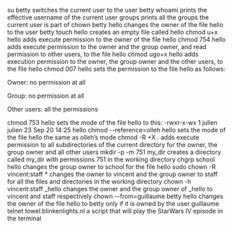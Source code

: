 su betty switches the current user to the user betty
whoami prints the effective username of the current user
groups prints all the groups the current user is part of
chown betty hello changes the owner of the file hello to the user betty
touch hello creates an empty file called hello
chmod u+x hello adds execute permission to the owner of the file hello
chmod 754 hello adds execute permission to the owner and the group owner, and read permission to other users, to the file hello
chmod ugo+x hello adds execution permission to the owner, the group owner and the other users, to the file hello
chmod 007 hello sets the permission to the file hello as follows:

Owner: no permission at all

Group: no permission at all

Other users: all the permissions

chmod 753 hello sets the mode of the file hello to this: -rwxr-x-wx 1 julien julien 23 Sep 20 14:25 hello
chmod --reference=olleh hello sets the mode of the file hello the same as olleh’s mode
chmod -R +X . adds execute permission to all subdirectories of the current directory for the owner, the group owner and all other users
mkdir -p -m 751 my_dir creates a directory called my_dir with permissions 751 in the working directory
chgrp school hello changes the group owner to school for the file hello
sudo chown -R vincent:staff * changes the owner to vincent and the group owner to staff for all the files and directories in the working directory
chown -h vincent:staff _hello changes the owner and the group owner of _hello to vincent and staff respectively
chown --from=guillaume betty hello changes the owner of the file hello to betty only if it is owned by the user guillaume
telnet towel.blinkenlights.nl a script that will play the StarWars IV episode in the terminal
